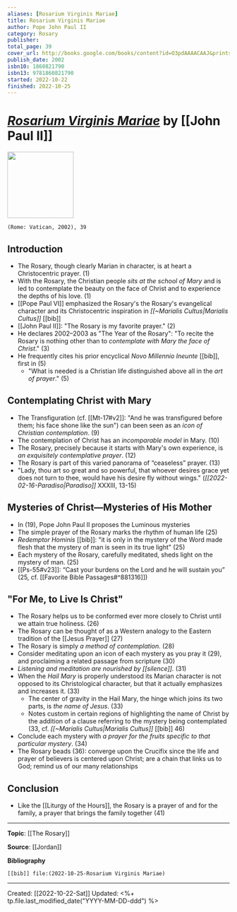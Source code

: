 ```yaml
---
aliases: [Rosarium Virginis Mariae]
title: Rosarium Virginis Mariae
author: Pope John Paul II
category: Rosary
publisher: 
total_page: 39
cover_url: http://books.google.com/books/content?id=O3pdAAAACAAJ&printsec=frontcover&img=1&zoom=1&source=gbs_api
publish_date: 2002
isbn10: 1860821790
isbn13: 9781860821790
started: 2022-10-22
finished: 2022-10-25
---
```

# *[Rosarium Virginis Mariae](https://www.vatican.va/content/john-paul-ii/en/apost_letters/2002/documents/hf_jp-ii_apl_20021016_rosarium-virginis-mariae.html)* by [[John Paul II]] 

<img src="https://cdn.shopify.com/s/files/1/0519/7689/6702/products/5-538_angle1_1200x.jpg?v=1626451424" width=150>

`(Rome: Vatican, 2002), 39`

## Introduction
- The Rosary, though clearly Marian in character, is at heart a Christocentric prayer. (1)
- With the Rosary, the Christian people _sits at the school of Mary_ and is led to contemplate the beauty on the face of Christ and to experience the depths of his love. (1)
- [[Pope Paul VI]] emphasized the Rosary's the Rosary's evangelical character and its Christocentric inspiration in *[[~Marialis Cultus|Marialis Cultus]]* [[bib]]
- [[John Paul II]]: "The Rosary is my favorite prayer." (2)
- He declares 2002–2003 as "The Year of the Rosary": "To recite the Rosary is nothing other than to _contemplate with Mary the face of Christ_." (3)
- He frequently cites his prior encyclical *Novo Millennio Ineunte* [[bib]], first in (5)
	- "What is needed is a Christian life distinguished above all in the _art of prayer_." (5)

## Contemplating Christ with Mary 
- The Transfiguration (cf. [[Mt-17#v2]]: "And he was transfigured before them; his face shone like the sun") can been seen as an *icon of Christian contemplation*. (9)
- The contemplation of Christ has an _incomparable model_ in Mary. (10)
- The Rosary, precisely because it starts with Mary's own experience, is _an exquisitely contemplative prayer_. (12)
- The Rosary is part of this varied panorama of “ceaseless” prayer. (13)
- "Lady, thou art so great and so powerful, that whoever desires grace yet does not turn to thee, would have his desire fly without wings." (*[[2022-02-16-Paradiso|Paradiso]]* XXXIII, 13-15)

## Mysteries of Christ—Mysteries of His Mother 
- In (19), Pope John Paul II proposes the Luminous mysteries 
- The simple prayer of the Rosary marks the rhythm of human life (25)
- *Redemptor Hominis* [[bib]]: "it is only in the mystery of the Word made flesh that the mystery of man is seen in its true light" (25)
- Each mystery of the Rosary, carefully meditated, sheds light on the mystery of man. (25)
- [[Ps-55#v23]]: “Cast your burdens on the Lord and he will sustain you” (25, cf. [[Favorite Bible Passages#^881316]])

## "For Me, to Live Is Christ" 
- The Rosary helps us to be conformed ever more closely to Christ until we attain true holiness. (26)
- The Rosary can be thought of as a Western analogy to the Eastern tradition of the [[Jesus Prayer]] (27)
- The Rosary is simply _a method of contemplation._ (28)
- Consider meditating upon an icon of each mystery as you pray it (29), and proclaiming a related passage from scripture (30)
- _Listening and meditation are nourished by [[silence]]._ (31)
- When the _Hail Mary_ is properly understood its Marian character is not opposed to its Christological character, but that it actually emphasizes and increases it. (33)
	- The center of gravity in the Hail Mary, the hinge which joins its two parts, is *the name of Jesus*. (33)
	- Notes custom in certain regions of highlighting the name of Christ by the addition of a clause referring to the mystery being contemplated (33, cf. *[[~Marialis Cultus|Marialis Cultus]]* [[bib]] 46)
- Conclude each mystery with _a prayer for the fruits specific to that particular mystery_. (34)
- The Rosary beads (36): converge upon the Crucifix since the life and prayer of believers is centered upon Christ; are a chain that links us to God; remind us of our many relationships 

## Conclusion
- Like the [[Liturgy of the Hours]], the Rosary is a prayer of and for the family, a prayer that brings the family together (41)

--- 
**Topic**: [[The Rosary]]

**Source**: [[Jordan]]

**Bibliography**

```query
[[bib]] file:(2022-10-25-Rosarium Virginis Mariae)
```
 

---
Created: [[2022-10-22-Sat]]
Updated: <%+ tp.file.last_modified_date("YYYY-MM-DD-ddd") %>
